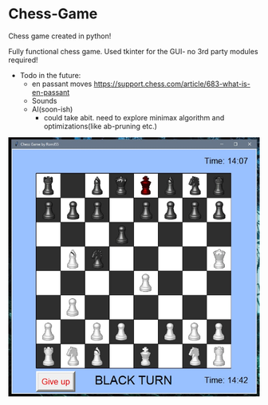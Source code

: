 # Chess-Game
Chess game created in python!

Fully functional chess game. Used tkinter for the GUI- no 3rd party modules required!



- Todo in the future:
  - en passant moves https://support.chess.com/article/683-what-is-en-passant
  - Sounds
  - AI(soon-ish) 
    - could take abit. need to explore minimax algorithm and optimizations(like ab-pruning etc.)

![Start_screen](assets/001.jpg "Start_screen")
